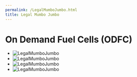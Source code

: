 ```yaml
---
permalink: /LegalMumboJumbo.html
title: Legal Mumbo Jumbo
---
```


<!--
LegalMumboJumbo.md v1.0.1.0
On Demand Fuel Cells (ODFC)
created: 01 Feb 2022
updated: 01 Feb 2022
-->

# On Demand Fuel Cells (ODFC)

* ![LegalMumboJumbo](/LegalMumboJumbo/FORUM-01.png)
* ![LegalMumboJumbo](/LegalMumboJumbo/FORUM-02.png)
* ![LegalMumboJumbo](/LegalMumboJumbo/FORUM-03.png)
* ![LegalMumboJumbo](/LegalMumboJumbo/FORUM-04.png)

<!-- this file CC BY-NC-ND 3.0 Unported by zer0Kerbal-->
